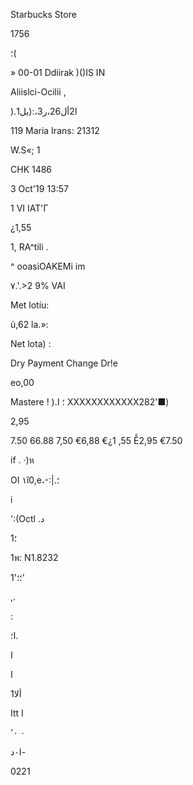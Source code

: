 Starbucks  Store

1756

؛(

 »
00-01 Ddiirak
)()IS  IN

Aliislci-Ocilii ,

 ).ا2أل26،ر3،:(بل1

119  Maria
Irans:  21312

W.S«;  1

CHK  1486

3  Oct'19  13:57

1  VI  ΙΑΤ'Γ

¿1,55

1,  RA^tili .

^ ooasiOAKEMi im

٧.'.>2  9%  VAI

Met  lotíu:

ủ,62  la.»:

Net  lota) :

Dry
Payment
Change  Dr!e

eo,00

Mastere !  ).؛
ا
ΧΧΧΧΧΧΧΧΧΧΧΧ282'■)

2,95

7.50
66.88
7,50
€6,88
€¿1 ,55
Ễ2,95
€7.50

if . ·)ห

OI ١î0,e،-:|.؛

i

':(Octl .د

1؛

1พ:  N1.8232

؛؛'1'

,.

:

ا؛.

ا

ا

1ألا

Itt   I

'٠ ٠

ا٠د-

0221

